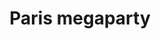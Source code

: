 ---
title: "Paris megaparty"
address: "15 rue de la rue"
postalCode : "75008"
city: "Paris"
label: "Hotel de Ville Paris 7ème"
when: ""
description: "Best party"
photos: ""
important: false
association: "paris-organisation"
---